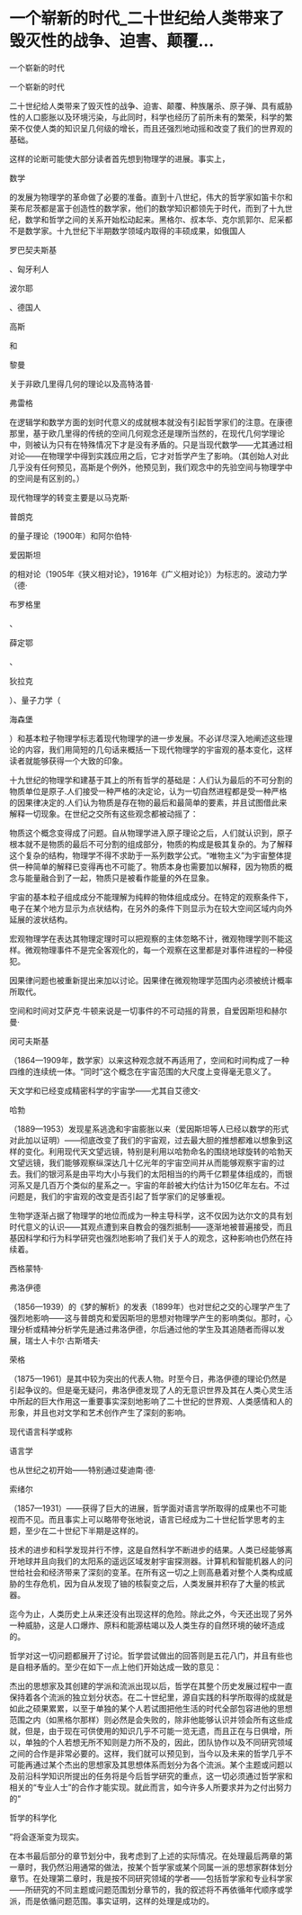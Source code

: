 # 一个崭新的时代_二十世纪给人类带来了毁灭性的战争、迫害、颠覆...

一个崭新的时代

一个崭新的时代

二十世纪给人类带来了毁灭性的战争、迫害、颠覆、种族屠杀、原子弹、具有威胁性的人口膨胀以及环境污染，与此同时，科学也经历了前所未有的繁荣，科学的繁荣不仅使人类的知识呈几何级的增长，而且还强烈地动摇和改变了我们的世界观的基础。

这样的论断可能使大部分读者首先想到物理学的进展。事实上，

数学

的发展为物理学的革命做了必要的准备。直到十八世纪，伟大的哲学家如笛卡尔和莱布尼茨都是富于创造性的数学家，他们的数学知识都领先于时代，而到了十九世纪，数学和哲学之间的关系开始松动起来。黑格尔、叔本华、克尔凯郭尔、尼采都不是数学家。十九世纪下半期数学领域内取得的丰硕成果，如俄国人

罗巴契夫斯基

、匈牙利人

波尔耶

、德国人

高斯

和

黎曼

关于非欧几里得几何的理论以及高特洛普·

弗雷格

在逻辑学和数学方面的划时代意义的成就根本就没有引起哲学家们的注意。在康德那里，基于欧几里得的传统的空间几何观念还是理所当然的，在现代几何学理论中，则被认为只有在特殊情况下才是没有矛盾的。只是当现代数学——尤其通过相对论——在物理学中得到实践应用之后，它才对哲学产生了影响。（其创始人对此几乎没有任何预见，高斯是个例外，他预见到，我们观念中的先验空间与物理学中的空间是有区别的。）

现代物理学的转变主要是以马克斯·

普朗克

的量子理论（1900年）和阿尔伯特·

爱因斯坦

的相对论（1905年《狭义相对论》，1916年《广义相对论》）为标志的。波动力学（德·

布罗格里

、

薛定鄂

、

狄拉克

）、量子力学（

海森堡

）和基本粒子物理学标志着现代物理学的进一步发展。不必详尽深入地阐述这些理论的内容，我们用简短的几句话来概括一下现代物理学的宇宙观的基本变化，这样读者就能够获得一个大致的印象。

十九世纪的物理学和建基于其上的所有哲学的基础是：人们认为最后的不可分割的物质单位是原子.人们接受一种严格的决定论，认为一切自然进程都是受一种严格的因果律决定的.人们认为物质是存在物的最后和最简单的要素，并且试图借此来解释一切现象。在世纪之交所有这些观念都被动摇了：

物质这个概念变得成了问题。自从物理学进入原子理论之后，人们就认识到，原子根本就不是物质的最后不可分割的组成部分，物质的构成是极其复杂的。为了解释这个复杂的结构，物理学不得不求助于一系列数学公式。“唯物主义”为宇宙整体提供一种简单的解释已变得再也不可能了。物质本身也需要加以解释，因为物质的概念与能量融合到了一起，物质只是被看作能量的外在显象。

宇宙的基本粒子组成成分不能理解为纯粹的物体组成成分。在特定的观察条件下，电子在某个地方显示为点状结构，在另外的条件下则显示为在较大空间区域内向外延展的波状结构。

宏观物理学在表达其物理定理时可以把观察的主体忽略不计，微观物理学则不能这样。微观物理事件不是完全客观化的，每一个观察在这里都是对事件进程的一种侵犯。

因果律问题也被重新提出来加以讨论。因果律在微观物理学范围内必须被统计概率所取代。

空间和时间对艾萨克·牛顿来说是一切事件的不可动摇的背景，自爱因斯坦和赫尔曼·

闵可夫斯基

（1864—1909年，数学家）以来这种观念就不再适用了，空间和时间构成了一种四维的连续统一体。“同时”这个概念在宇宙范围的大尺度上变得毫无意义了。

天文学和已经变成精密科学的宇宙学——尤其自艾德文·

哈勃

（1889—1953）发现星系逃逸和宇宙膨胀以来（爱因斯坦等人已经以数学的形式对此加以证明）——彻底改变了我们的宇宙观，过去最大胆的推想都难以想象到这样的变化。利用现代天文望远镜，特别是利用以哈勃命名的围绕地球旋转的哈勃天文望远镜，我们能够观察纵深达几十亿光年的宇宙空间并从而能够观察宇宙的过去。我们的银河系是由平均大小与我们的太阳相当的约两千亿颗星体组成的，而银河系又是几百万个类似的星系之一。宇宙的年龄被大约估计为150亿年左右。不过问题是，我们的宇宙观的改变是否引起了哲学家们的足够重视。

生物学逐渐占据了物理学的地位而成为一种主导科学，这不仅因为达尔文的具有划时代意义的认识——其观点遭到来自教会的强烈抵制——逐渐地被普遍接受，而且基因科学和行为科学研究也强烈地影响了我们关于人的观念，这种影响也仍然在持续着。

西格蒙特·

弗洛伊德

（1856—1939）的《梦的解析》的发表（1899年）也对世纪之交的心理学产生了强烈地影响——这与普朗克和爱因斯坦的思想对物理学产生的影响类似。那时，心理分析或精神分析学先是通过弗洛伊德，尔后通过他的学生及其追随者而得以发展，瑞士人卡尔·古斯塔夫·

荣格

（1875—1961）是其中较为突出的代表人物。时至今日，弗洛伊德的理论仍然是引起争议的。但是毫无疑问，弗洛伊德发现了人的无意识世界及其在人类心灵生活中所起的巨大作用这一重要事实深刻地影响了二十世纪的世界观、人类感情和人的形象，并且也对文学和艺术创作产生了深刻的影响。

现代语言科学或称

语言学

也从世纪之初开始——特别通过斐迪南·德·

索绪尔

（1857—1931）——获得了巨大的进展，哲学面对语言学所取得的成果也不可能视而不见。而且事实上可以略带夸张地说，语言已经成为二十世纪哲学思考的主题，至少在二十世纪下半期是这样的。

技术的进步和科学发现并行不悖，这是自然科学不断进步的结果。人类已经能够离开地球并且向我们的太阳系的遥远区域发射宇宙探测器。计算机和智能机器人的问世给社会和经济带来了深刻的变革。在所有这一切之上则高悬着对整个人类构成威胁的生存危机，因为自从发现了铀的核裂变之后，人类发展并积存了大量的核武器。

迄今为止，人类历史上从来还没有出现这样的危险。除此之外，今天还出现了另外一种威胁，这是人口爆炸、原料和能源枯竭以及人类生存的自然环境的破坏造成的。

哲学对这一切问题都展开了讨论。哲学尝试做出的回答则是五花八门，并且有些也是自相矛盾的。至少在如下一点上他们开始达成一致的意见：

杰出的思想家及其创建的学派和流派出现以后，哲学在其整个历史发展过程中一直保持着各个流派的独立划分状态。在二十世纪里，源自实践的科学所取得的成就是如此之硕果累累，以至于单独的某个人若试图把他生活的时代全部包容进他的思想范围之内（如黑格尔那样）则必然是会失败的，除非他能够认识并领会所有这些成就，但是，由于现在可供使用的知识几乎不可能一览无遗，而且正在与日俱增，所以，单独的个人若想无所不知则是力所不及的，因此，团队协作以及不同研究领域之间的合作是非常必要的。这样，我们就可以预见到，当今以及未来的哲学几乎不可能再通过某个杰出的思想家及其思想体系而划分为各个流派。某个主题或问题以及前沿科学知识所提出的任务将是今后哲学研究的重点，这一切必须通过哲学家和相关的“专业人士”的合作才能实现。就此而言，如今许多人所要求并为之付出努力的“

哲学的科学化

”将会逐渐变为现实。

在本书最后部分的章节划分中，我考虑到了上述的实际情况。在处理最后两章的第一章时，我仍然沿用通常的做法，按某个哲学家或某个同属一派的思想家群体划分章节。在处理第二章时，我是按不同研究领域的学者——包括哲学家和专业科学家——所研究的不同主题或问题范围划分章节的，我的叙述将不再依循年代顺序或学派，而是依循问题范围。事实证明，这样的处理是成功的。